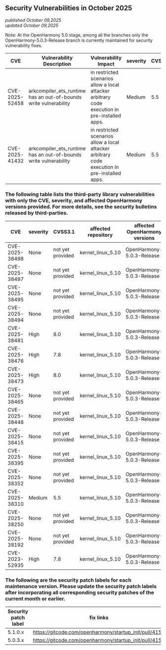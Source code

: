 ## Security Vulnerabilities in October 2025
_published October 09,2025_<br/>
_updated October 09,2025_

Note: At the OpenHarmony 5.0 stage, among all the branches only the OpenHarmony-5.0.3-Release branch is currently maintained for security vulnerability fixes.

| CVE | Vulnerability Description | Vulnerability Impact | severity | CVSS3.1 | affected versions | affected projects| fix link |
| -------------- | ----------------------------------| ----------------------------------- | ----------- |------------ | -------------------------------------------- | --------------- | -------------------------------------------------------- |
| CVE-2025-52458 | arkcompiler_ets_runtime has an out-of-bounds write vulnerability | in restricted scenarios allow a local attacker arbitrary code execution in pre-installed apps. | Medium | 5.5 | OpenHarmony-v5.0.3-Release<br/>OpenHarmony-v5.1.0-Release | arkcompiler_ets_runtime | [5.1.0.x](https://gitcode.com/openharmony/arkcompiler_ets_runtime/pull/13170)<br/>[5.0.3.x](https://gitcode.com/openharmony/arkcompiler_ets_runtime/pull/13172) |  
| CVE-2025-41432 | arkcompiler_ets_runtime has an out-of-bounds write vulnerability | in restricted scenarios allow a local attacker arbitrary code execution in pre-installed apps. | Medium | 5.5 | OpenHarmony-v5.0.3-Release<br/>OpenHarmony-v5.1.0-Release | arkcompiler_ets_runtime | [5.1.0.x](https://gitcode.com/openharmony/arkcompiler_ets_runtime/pull/13128)<br/>[5.0.3.x](https://gitcode.com/openharmony/arkcompiler_ets_runtime/pull/13124) |  

### The following table lists the third-party library vulnerabilities with only the CVE, severity, and affected OpenHarmony versions provided. For more details, see the security bulletins released by third-parties.

| CVE | severity | CVSS3.1 | affected repository |affected OpenHarmony versions | fix link |
| -------------- | -------- | ------------ |-------------| ------------------------------------------------------------ | ------------------------------------------------------ |
| CVE-2025-38498 |  None   | not yet provided | kernel_linux_5.10 | OpenHarmony-5.0.3-Release | [5.0.3.x](https://gitcode.com/openharmony/kernel_linux_5.10/commit/9cbcccf1167887a4d22509bcaf551ad05de0c831) 
| CVE-2025-38497 |  None   | not yet provided | kernel_linux_5.10 | OpenHarmony-5.0.3-Release | [5.0.3.x](https://gitcode.com/openharmony/kernel_linux_5.10/commit/10e6f89011e794e0320c95785d36e880ee8343d2) 
| CVE-2025-38495 |  None   | not yet provided | kernel_linux_5.10 | OpenHarmony-5.0.3-Release | [5.0.3.x](https://gitcode.com/openharmony/kernel_linux_5.10/commit/8de6ca3e2d9900900578e59d9e49a769f570aee2) 
| CVE-2025-38494 |  None   | not yet provided | kernel_linux_5.10 | OpenHarmony-5.0.3-Release | [5.0.3.x](https://gitcode.com/openharmony/kernel_linux_5.10/commit/6d693c738174c51cca1352e0bf1c4532f8d8938e) 
| CVE-2025-38481 | High    | 8.0 | kernel_linux_5.10 | OpenHarmony-5.0.3-Release | [5.0.3.x](https://gitcode.com/openharmony/kernel_linux_5.10/commit/9ff64eb2f677ce8bc0e543962bcebbc3d8566447) 
| CVE-2025-38476 | High    | 7.8 | kernel_linux_5.10 | OpenHarmony-5.0.3-Release | [5.0.3.x](https://gitcode.com/openharmony/kernel_linux_5.10/commit/8ec2faa58f918bbf23a0560e395fcd484cc3fa3a) 
| CVE-2025-38473 | High    | 8.0 | kernel_linux_5.10 | OpenHarmony-5.0.3-Release | [5.0.3.x](https://gitcode.com/openharmony/kernel_linux_5.10/commit/3b808e4ab0cf0583d2dea2de2f7bcaffdc7a692b) 
| CVE-2025-38465 | None    | not yet provided | kernel_linux_5.10 | OpenHarmony-5.0.3-Release | [5.0.3.x](https://gitcode.com/openharmony/kernel_linux_5.10/commit/745096572f37be319478f1f02ab29688aeea00dd) 
| CVE-2025-38448 | None    | not yet provided | kernel_linux_5.10 | OpenHarmony-5.0.3-Release | [5.0.3.x](https://gitcode.com/openharmony/kernel_linux_5.10/commit/13713f3f20bfc4773d03cd337c1b497a60472a0b) 
| CVE-2025-38415 | None    | not yet provided | kernel_linux_5.10 | OpenHarmony-5.0.3-Release | [5.0.3.x](https://gitcode.com/openharmony/kernel_linux_5.10/commit/1344f1ba8c4fe3457eaae8fe2017d348db6462ef) 
| CVE-2025-38395 | None    | not yet provided | kernel_linux_5.10 | OpenHarmony-5.0.3-Release | [5.0.3.x](https://gitcode.com/openharmony/kernel_linux_5.10/commit/0ecaa3a8c82bc13ea44764e153b1b0d79272801e) 
| CVE-2025-38352 | None    | not yet provided | kernel_linux_5.10 | OpenHarmony-5.0.3-Release | [5.0.3.x](https://gitcode.com/openharmony/kernel_linux_5.10/commit/2f04f07bcb8b779b4344d67a86b0ce64d1660d9c) 
| CVE-2025-38310 | Medium  | 5.5 | kernel_linux_5.10 | OpenHarmony-5.0.3-Release | [5.0.3.x](https://gitcode.com/openharmony/kernel_linux_5.10/commit/2022311f96fa022a2ed7d86a85e71bcc6c71a014) 
| CVE-2025-38250 | None    | not yet provided | kernel_linux_5.10 | OpenHarmony-5.0.3-Release | [5.0.3.x](https://gitcode.com/openharmony/kernel_linux_5.10/commit/8afb5374eb51534eeefdbaa0b3839a82fdbe1fa9) 
| CVE-2025-38192 | None    | not yet provided | kernel_linux_5.10 | OpenHarmony-5.0.3-Release | [5.0.3.x](https://gitcode.com/openharmony/kernel_linux_5.10/commit/1ea779c41c2249ba90e54689be3e82442888d4a0) 
| CVE-2023-52935 | High    | 7.8 | kernel_linux_5.10 | OpenHarmony-5.0.3-Release | [5.0.3.x](https://gitcode.com/openharmony/kernel_linux_5.10/pull/1857) 


### The following are the security patch labels for each maintenance version. Please update the security patch labels after incorporating all corresponding security patches of the current month or earlier.
| Security patch label | fix links                                     |
| ------------ | ----------------------------------------------------- |
| 5.1.0.x      | https://gitcode.com/openharmony/startup_init/pull/4151 |
| 5.0.3.x      | https://gitcode.com/openharmony/startup_init/pull/4153 |
